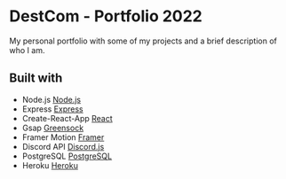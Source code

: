 # DestCom - Portfolio 2022

My personal portfolio with some of my projects and a brief description of who I am.

## Built with

- Node.js [Node.js](https://nodejs.org/)
- Express [Express](https://expressjs.com/)
- Create-React-App [React](https://create-react-app.dev/)
- Gsap [Greensock](https://greensock.com/gsap/)
- Framer Motion [Framer](https://framer.com/motion/)
- Discord API [Discord.js](https://discord.js.org/)
- PostgreSQL [PostgreSQL](https://www.postgresql.org/)
- Heroku [Heroku](https://www.heroku.com/)
